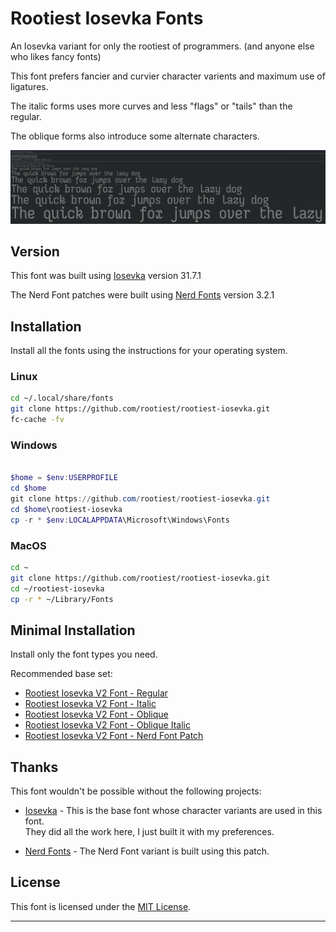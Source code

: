 # Rootiest Iosevka Fonts

An Iosevka variant for only the rootiest of programmers.
(and anyone else who likes fancy fonts)

This font prefers fancier and curvier character varients and maximum use of ligatures.

The italic forms uses more curves and less "flags" or "tails" than the regular.

The oblique forms also introduce some alternate characters.

![Rootiest Iosevka V2 Font - Regular](./iosevka-v2-regular.png)

## Version

This font was built using
[Iosevka](https://github.com/be5invis/Iosevka) version 31.7.1

The Nerd Font patches were built using
[Nerd Fonts](https://github.com/ryanoasis/nerd-fonts) version 3.2.1

## Installation

Install all the fonts using the instructions for your operating system.

### Linux

```bash
cd ~/.local/share/fonts
git clone https://github.com/rootiest/rootiest-iosevka.git
fc-cache -fv
```

### Windows

```powershell

$home = $env:USERPROFILE
cd $home
git clone https://github.com/rootiest/rootiest-iosevka.git
cd $home\rootiest-iosevka
cp -r * $env:LOCALAPPDATA\Microsoft\Windows\Fonts
```

### MacOS

```bash
cd ~
git clone https://github.com/rootiest/rootiest-iosevka.git
cd ~/rootiest-iosevka
cp -r * ~/Library/Fonts
```

## Minimal Installation

Install only the font types you need.

Recommended base set:

- [Rootiest Iosevka V2 Font - Regular](./TTF/IosevkaRootiestV2-Regular.ttf)
- [Rootiest Iosevka V2 Font - Italic](./TTF/IosevkaRootiestV2-Italic.ttf)
- [Rootiest Iosevka V2 Font - Oblique](./TTF/IosevkaRootiestV2-Oblique.ttf)
- [Rootiest Iosevka V2 Font - Oblique Italic](./TTF/IosevkaRootiestV2-ObliqueItalic.ttf)
- [Rootiest Iosevka V2 Font - Nerd Font Patch](./NerdFont/IosevkaRootiestV2NerdFont-Regular.ttf)

## Thanks

This font wouldn't be possible without the following projects:

- [Iosevka](https://github.com/be5invis/Iosevka) -
  This is the base font whose character variants are used in this font.  
  They did all the work here, I just built it with my preferences.

- [Nerd Fonts](https://github.com/ryanoasis/nerd-fonts) -
  The Nerd Font variant is built using this patch.

## License

This font is licensed under the [MIT License](../LICENSE).

---
